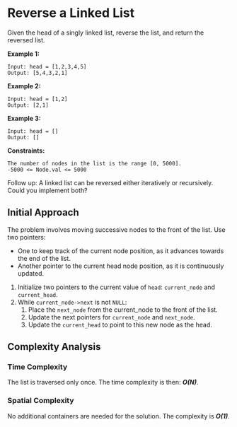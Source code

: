 # Reverse a Linked List
Given the head of a singly linked list, reverse the list, and return the reversed list.

**Example 1:**
```
Input: head = [1,2,3,4,5]
Output: [5,4,3,2,1]
```

**Example 2:**
```
Input: head = [1,2]
Output: [2,1]
```

**Example 3:**
```
Input: head = []
Output: []
```

**Constraints:**
```
The number of nodes in the list is the range [0, 5000].
-5000 <= Node.val <= 5000
```

Follow up: A linked list can be reversed either iteratively or recursively. Could you implement both?

## Initial Approach
The problem involves moving successive nodes to the front of the list. Use two pointers:
- One to keep track of the current node position, as it advances towards the end of the list.
- Another pointer to the current head node position, as it is continuously updated.

1. Initialize two pointers to the current value of `head`: `current_node` and `current_head`.
1. While `current_node->next` is not `NULL`:
    1. Place the `next_node` from the current_node to the front of the list.
    1. Update the next pointers for `current_node` and `next_node`.
    1. Update the `current_head` to point to this new node as the head.

## Complexity Analysis
### Time Complexity
The list is traversed only once. The time complexity is then: *__O(N)__*.

### Spatial Complexity
No additional containers are needed for the solution. The complexity is *__O(1)__*.

